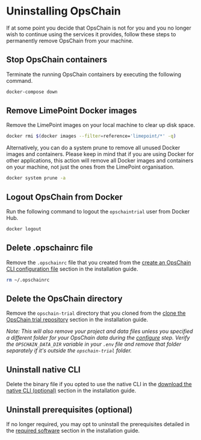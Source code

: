 # Uninstalling OpsChain

If at some point you decide that OpsChain is not for you and you no longer wish to continue using the services it provides, follow these steps to permanently remove OpsChain from your machine.

## Stop OpsChain containers

Terminate the running OpsChain containers by executing the following command.

```bash
docker-compose down
```

## Remove LimePoint Docker images

Remove the LimePoint images on your local machine to clear up disk space.

```bash
docker rmi $(docker images --filter=reference='limepoint/*' -q)
```

Alternatively, you can do a system prune to remove all unused Docker images and containers. Please keep in mind that if you are using Docker for other applications, this action will remove all Docker images and containers on your machine, not just the ones from the LimePoint organisation.

```bash
docker system prune -a
```

## Logout OpsChain from Docker

Run the following command to logout the `opschaintrial` user from Docker Hub.

```bash
docker logout
```

## Delete .opschainrc file

Remove the `.opschainrc` file that you created from the [create an OpsChain CLI configuration file](../getting_started/installation.md#create-an-opschain-cli-configuration-file) section in the installation guide.

```bash
rm ~/.opschainrc
```

## Delete the OpsChain directory

Remove the `opschain-trial` directory that you cloned from the [clone the OpsChain trial repository](../getting_started/installation.md#clone-the-opschain-trial-repository) section in the installation guide.

_Note: This will also remove your project and data files unless you specified a different folder for your OpsChain data during the [configure](../getting_started/installation.md#configure-the-opschain-environment) step. Verify the `OPSCHAIN_DATA_DIR` variable in your `.env` file and remove that folder separately if it's outside the `opschain-trial` folder._

## Uninstall native CLI

Delete the binary file if you opted to use the native CLI in the [download the native CLI (optional)](../getting_started/installation.md#download-the-native-cli-optional) section in the installation guide.

## Uninstall prerequisites (optional)

If no longer required, you may opt to uninstall the prerequisites detailed in the [required software](../getting_started/installation.md#required-software) section in the installation guide.
